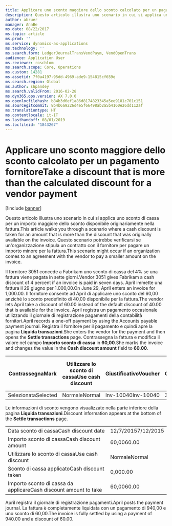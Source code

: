 ```yaml
---
title: Applicare uno sconto maggiore dello sconto calcolato per un pagamento fornitore
description: Questo articolo illustra uno scenario in cui si applica uno sconto di cassa per un importo maggiore dello sconto disponibile originariamente nella fattura. Questo scenario potrebbe verificarsi se un'organizzazione stipula un contratto con il fornitore per pagare un importo minore per la fattura.
author: abruer
manager: AnnBe
ms.date: 08/22/2017
ms.topic: article
ms.prod: ''
ms.service: dynamics-ax-applications
ms.technology: ''
ms.search.form: LedgerJournalTransVendPaym, VendOpenTrans
audience: Application User
ms.reviewer: roschlom
ms.search.scope: Core, Operations
ms.custom: 14281
ms.assetid: 7f0a4197-95dd-4969-ade9-154815cf659e
ms.search.region: Global
ms.author: shpandey
ms.search.validFrom: 2016-02-28
ms.dyn365.ops.version: AX 7.0.0
ms.openlocfilehash: b84b3d6ef1a86d8174823345a5ee9181c701c151
ms.sourcegitcommit: 8b4b6a9226d4e5f66498ab2a5b4160e26dd112af
ms.translationtype: HT
ms.contentlocale: it-IT
ms.lasthandoff: 08/01/2019
ms.locfileid: "1843267"
---
```

# <a name="take-a-discount-that-is-more-than-the-calculated-discount-for-a-vendor-payment"></a><span data-ttu-id="ffe8c-104">Applicare uno sconto maggiore dello sconto calcolato per un pagamento fornitore</span><span class="sxs-lookup"><span data-stu-id="ffe8c-104">Take a discount that is more than the calculated discount for a vendor payment</span></span>

[!include [banner](../includes/banner.md)]

<span data-ttu-id="ffe8c-105">Questo articolo illustra uno scenario in cui si applica uno sconto di cassa per un importo maggiore dello sconto disponibile originariamente nella fattura.</span><span class="sxs-lookup"><span data-stu-id="ffe8c-105">This article walks you through a scenario where a cash discount is taken for an amount that is more than the discount that was originally available on the invoice.</span></span> <span data-ttu-id="ffe8c-106">Questo scenario potrebbe verificarsi se un'organizzazione stipula un contratto con il fornitore per pagare un importo minore per la fattura.</span><span class="sxs-lookup"><span data-stu-id="ffe8c-106">This scenario might occur if an organization comes to an agreement with the vendor to pay a smaller amount on the invoice.</span></span> 

<span data-ttu-id="ffe8c-107">Il fornitore 3051 concede a Fabrikam uno sconto di cassa del 4% se una fattura viene pagata in sette giorni.</span><span class="sxs-lookup"><span data-stu-id="ffe8c-107">Vendor 3051 gives Fabrikam a cash discount of 4 percent if an invoice is paid in seven days.</span></span> <span data-ttu-id="ffe8c-108">April immette una fattura il 29 giugno per 1.000,00.</span><span class="sxs-lookup"><span data-stu-id="ffe8c-108">On June 29, April enters an invoice for 1,000.00.</span></span> <span data-ttu-id="ffe8c-109">Il fornitore consente ad April di applicare uno sconto del 60,00 anziché lo sconto predefinito di 40,00 disponibile per la fattura.</span><span class="sxs-lookup"><span data-stu-id="ffe8c-109">The vendor lets April take a discount of 60.00 instead of the default discount of 40.00 that is available for the invoice.</span></span> <span data-ttu-id="ffe8c-110">April registra un pagamento occasionale utilizzando il giornale di registrazione pagamenti della contabilità fornitori.</span><span class="sxs-lookup"><span data-stu-id="ffe8c-110">April records a one-off payment by using the Accounts payable payment journal.</span></span> <span data-ttu-id="ffe8c-111">Registra il fornitore per il pagamento e quindi apre la pagina **Liquida transazioni**.</span><span class="sxs-lookup"><span data-stu-id="ffe8c-111">She enters the vendor for the payment and then opens the **Settle transactions** page.</span></span> <span data-ttu-id="ffe8c-112">Contrassegna la fattura e modifica il valore nel campo **Importo sconto di cassa** in **60,00**.</span><span class="sxs-lookup"><span data-stu-id="ffe8c-112">She marks the invoice and changes the value in the **Cash discount amount** field to **60.00**.</span></span>

| <span data-ttu-id="ffe8c-113">Contrassegna</span><span class="sxs-lookup"><span data-stu-id="ffe8c-113">Mark</span></span>     | <span data-ttu-id="ffe8c-114">Utilizzare lo sconto di cassa</span><span class="sxs-lookup"><span data-stu-id="ffe8c-114">Use cash discount</span></span> | <span data-ttu-id="ffe8c-115">Giustificativo</span><span class="sxs-lookup"><span data-stu-id="ffe8c-115">Voucher</span></span>   | <span data-ttu-id="ffe8c-116">Conto</span><span class="sxs-lookup"><span data-stu-id="ffe8c-116">Account</span></span> | <span data-ttu-id="ffe8c-117">Data</span><span class="sxs-lookup"><span data-stu-id="ffe8c-117">Date</span></span>      | <span data-ttu-id="ffe8c-118">Data di scadenza</span><span class="sxs-lookup"><span data-stu-id="ffe8c-118">Due date</span></span>  | <span data-ttu-id="ffe8c-119">Fattura</span><span class="sxs-lookup"><span data-stu-id="ffe8c-119">Invoice</span></span> | <span data-ttu-id="ffe8c-120">Importo nella valuta della transazione</span><span class="sxs-lookup"><span data-stu-id="ffe8c-120">Amount in transaction currency</span></span> | <span data-ttu-id="ffe8c-121">Valuta</span><span class="sxs-lookup"><span data-stu-id="ffe8c-121">Currency</span></span> | <span data-ttu-id="ffe8c-122">Importo da liquidare</span><span class="sxs-lookup"><span data-stu-id="ffe8c-122">Amount to settle</span></span> |
|----------|-------------------|-----------|---------|-----------|-----------|---------|--------------------------------|----------|------------------|
| <span data-ttu-id="ffe8c-123">Selezionata</span><span class="sxs-lookup"><span data-stu-id="ffe8c-123">Selected</span></span> | <span data-ttu-id="ffe8c-124">Normale</span><span class="sxs-lookup"><span data-stu-id="ffe8c-124">Normal</span></span>            | <span data-ttu-id="ffe8c-125">Inv-10040</span><span class="sxs-lookup"><span data-stu-id="ffe8c-125">Inv-10040</span></span> | <span data-ttu-id="ffe8c-126">3051</span><span class="sxs-lookup"><span data-stu-id="ffe8c-126">3051</span></span>    | <span data-ttu-id="ffe8c-127">29/6/2015</span><span class="sxs-lookup"><span data-stu-id="ffe8c-127">6/29/2015</span></span> | <span data-ttu-id="ffe8c-128">29/7/2015</span><span class="sxs-lookup"><span data-stu-id="ffe8c-128">7/29/2015</span></span> | <span data-ttu-id="ffe8c-129">10040</span><span class="sxs-lookup"><span data-stu-id="ffe8c-129">10040</span></span>   | <span data-ttu-id="ffe8c-130">1.000,00</span><span class="sxs-lookup"><span data-stu-id="ffe8c-130">1,000.00</span></span>                       | <span data-ttu-id="ffe8c-131">GBP</span><span class="sxs-lookup"><span data-stu-id="ffe8c-131">USD</span></span>      | <span data-ttu-id="ffe8c-132">940,00</span><span class="sxs-lookup"><span data-stu-id="ffe8c-132">940.00</span></span>           |

<span data-ttu-id="ffe8c-133">Le informazioni di sconto vengono visualizzate nella parte inferiore della pagina **Liquida transazioni**.</span><span class="sxs-lookup"><span data-stu-id="ffe8c-133">Discount information appears at the bottom of the **Settle transactions** page.</span></span>

|                              |           |
|------------------------------|-----------|
| <span data-ttu-id="ffe8c-134">Data sconto di cassa</span><span class="sxs-lookup"><span data-stu-id="ffe8c-134">Cash discount date</span></span>           | <span data-ttu-id="ffe8c-135">12/7/2015</span><span class="sxs-lookup"><span data-stu-id="ffe8c-135">7/12/2015</span></span> |
| <span data-ttu-id="ffe8c-136">Importo sconto di cassa</span><span class="sxs-lookup"><span data-stu-id="ffe8c-136">Cash discount amount</span></span>         | <span data-ttu-id="ffe8c-137">60,00</span><span class="sxs-lookup"><span data-stu-id="ffe8c-137">60.00</span></span>     |
| <span data-ttu-id="ffe8c-138">Utilizzare lo sconto di cassa</span><span class="sxs-lookup"><span data-stu-id="ffe8c-138">Use cash discount</span></span>            | <span data-ttu-id="ffe8c-139">Normale</span><span class="sxs-lookup"><span data-stu-id="ffe8c-139">Normal</span></span>    |
| <span data-ttu-id="ffe8c-140">Sconto di cassa applicato</span><span class="sxs-lookup"><span data-stu-id="ffe8c-140">Cash discount taken</span></span>          | <span data-ttu-id="ffe8c-141">0,00</span><span class="sxs-lookup"><span data-stu-id="ffe8c-141">0.00</span></span>      |
| <span data-ttu-id="ffe8c-142">Importo sconto di cassa da applicare</span><span class="sxs-lookup"><span data-stu-id="ffe8c-142">Cash discount amount to take</span></span> | <span data-ttu-id="ffe8c-143">60,00</span><span class="sxs-lookup"><span data-stu-id="ffe8c-143">60.00</span></span>     |

<span data-ttu-id="ffe8c-144">April registra il giornale di registrazione pagamenti.</span><span class="sxs-lookup"><span data-stu-id="ffe8c-144">April posts the payment journal.</span></span> <span data-ttu-id="ffe8c-145">La fattura è completamente liquidata con un pagamento di 940,00 e uno sconto di 60,00.</span><span class="sxs-lookup"><span data-stu-id="ffe8c-145">The invoice is fully settled by using a payment of 940.00 and a discount of 60.00.</span></span>



